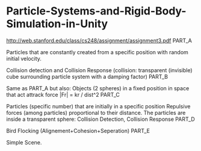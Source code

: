 # Particle-Systems-and-Rigid-Body-Simulation-in-Unity

http://web.stanford.edu/class/cs248/assignment/assignment3.pdf
PART_A

Particles that are constantly created from a specific position with random initial velocity.

Collision detection and Collision Response (collision: transparent (invisible) cube surrounding particle system with a damping factor)
PART_B

Same as PART_A but also: Objects (2 spheres) in a fixed position in space that act attrack force |Fr| = kr / dist^2
PART_C

Particles (specific number) that are initially in a specific position Repulsive forces (among particles) proportional to their distance. The particles are inside a transparent sphere: Collision Detection, Collision Response
PART_D

Bird Flocking (Alignement+Cohesion+Seperation)
PART_E

Simple Scene.

